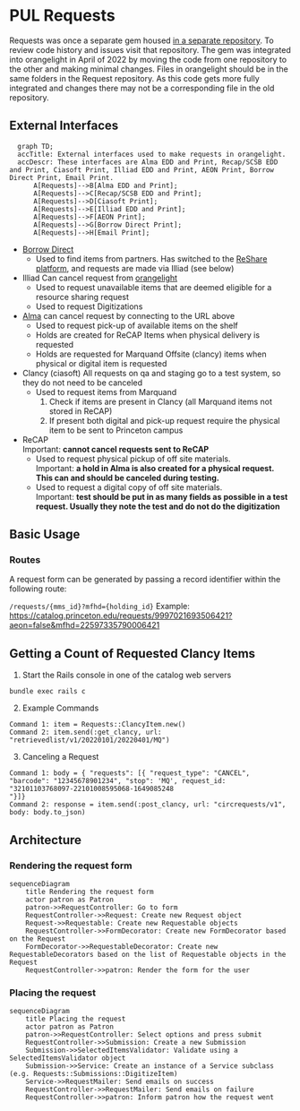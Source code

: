 # PUL Requests

Requests was once a separate gem housed [in a separate repository](https://github.com/pulibrary/requests).  To review code history and issues visit that repository.
The gem was integrated into orangelight in April of 2022 by moving the code from one repository to the other and making minimal changes.  Files in orangelight should be in the same folders in the Request repository.  As this code gets more fully integrated and changes there may not be a corresponding file in the old repository.

## External Interfaces

```mermaid
  graph TD;
  accTitle: External interfaces used to make requests in orangelight.
  accDescr: These interfaces are Alma EDD and Print, Recap/SCSB EDD and Print, Ciasoft Print, Illiad EDD and Print, AEON Print, Borrow Direct Print, Email Print.
      A[Requests]-->B[Alma EDD and Print];
      A[Requests]-->C[Recap/SCSB EDD and Print];
      A[Requests]-->D[Ciasoft Print];
      A[Requests]-->E[Illiad EDD and Print];
      A[Requests]-->F[AEON Print];
      A[Requests]-->G[Borrow Direct Print];
      A[Requests]-->H[Email Print];
```

* [Borrow Direct](https://catalog.princeton.edu/borrow-direct)
  * Used to find items from partners. Has switched to the [ReShare platform](https://projectreshare.org/), and requests are made via Illiad (see below)
* Illiad
  Can cancel request from [orangelight](https://catalog.princeton.edu/account/digitization_requests)
  * Used to request unavailable items that are deemed eligible for a resource sharing request
  * Used to request Digitizations
* [Alma](https://princeton.alma.exlibrisgroup.com/discovery/account?vid=01PRI_INST:Services&lang=EN&section=overview)
  can cancel request by connecting to the URL above
  * Used to request pick-up of available items on the shelf
  * Holds are created for ReCAP Items when physical delivery is requested
  * Holds are requested for Marquand Offsite (clancy) items when physical or digital item is requested
* Clancy (ciasoft)
  All requests on qa and staging go to a test system, so they do not need to be canceled
  * Used to request items from Marquand
    1. Check if items are present in Clancy (all Marquand items not stored in ReCAP)
    1. If present both digital and pick-up request require the physical item to be sent to Princeton campus
* ReCAP    
    Important: **cannot cancel requests sent to ReCAP**
  * Used to request physical pickup of off site materials.    
    Important: **a hold in Alma is also created for a physical request.  This can and should be canceled during testing.**
  * Used to request a digital copy of off site materials.    
    Important: **test should be put in as many fields as possible in a test request.  Usually they note the test and do not do the digitization**

## Basic Usage

### Routes
A request form can be generated by passing a record identifier within the following route:

```/requests/{mms_id}?mfhd={holding_id}``` Example: https://catalog.princeton.edu/requests/9997021693506421?aeon=false&mfhd=22597335790006421    

## Getting a Count of Requested Clancy Items

1. Start the Rails console in one of the catalog web servers
```
bundle exec rails c
```

2. Example Commands
```
Command 1: item = Requests::ClancyItem.new()
Command 2: item.send(:get_clancy, url: "retrievedlist/v1/20220101/20220401/MQ")
```
3. Canceling a Request
```
Command 1: body = { "requests": [{ "request_type": "CANCEL", "barcode": "12345678901234", "stop": 'MQ', request_id: "32101103768097-22101008595068-1649085248
"}]}
Command 2: response = item.send(:post_clancy, url: "circrequests/v1", body: body.to_json)
```

## Architecture

### Rendering the request form

```mermaid
sequenceDiagram
    title Rendering the request form
    actor patron as Patron
    patron->>RequestController: Go to form
    RequestController->>Request: Create new Request object
    Request->>Requestable: Create new Requestable objects
    RequestController->>FormDecorator: Create new FormDecorator based on the Request
    FormDecorator->>RequestableDecorator: Create new RequestableDecorators based on the list of Requestable objects in the Request
    RequestController->>patron: Render the form for the user
```

### Placing the request


```mermaid
sequenceDiagram
    title Placing the request
    actor patron as Patron
    patron->>RequestController: Select options and press submit
    RequestController->>Submission: Create a new Submission
    Submission->>SelectedItemsValidator: Validate using a SelectedItemsValidator object
    Submission->>Service: Create an instance of a Service subclass (e.g. Requests::Submissions::DigitizeItem)
    Service->>RequestMailer: Send emails on success
    RequestController->>RequestMailer: Send emails on failure
    RequestController->>patron: Inform patron how the request went
```
